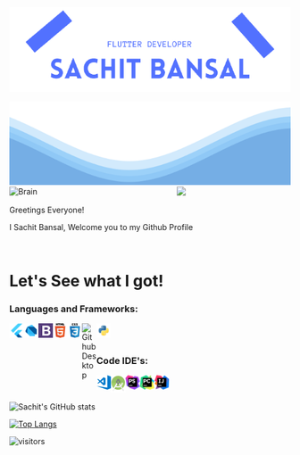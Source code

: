 <p align="center">
  <img src="https://github.com/Sachitbansal/Sachitbansal/blob/main/name-logo%20(1).png" width="auto" height="auto">
</p>	
<img src="https://raw.githubusercontent.com/fredgrott/FredGrott/gh-pages/waves.svg" width="100%" height="150">

<img align="left" alt="Brain" width="300" src="https://i.giphy.com/media/26tn33aiTi1jkl6H6/200w.webp">


  <img src="https://github.com/vimalverma558/vimalverma558/blob/v2/img/hello.gif" width="20%">

Greetings Everyone!
         <br />

I Sachit Bansal, Welcome you to my Github Profile

<br/>

# Let's See what I got!

### Languages and Frameworks:
<img align="left" alt="Flutter" width="26px" src="https://github.com/Sachitbansal/Sachitbansal/blob/main/flutter.png" />
<img align="left" alt="Dart" width="26px" src="https://github.com/Sachitbansal/Sachitbansal/blob/main/dart-new.png" />
<img align="left" alt="Bootstrap" width="26px" src="https://github.com/Sachitbansal/Sachitbansal/blob/main/bootsstrap.png" />
<img align="left" alt="HTML5" width="26px" src="https://raw.githubusercontent.com/github/explore/80688e429a7d4ef2fca1e82350fe8e3517d3494d/topics/html/html.png" />
<img align="left" alt="CSS3" width="26px" src="https://raw.githubusercontent.com/github/explore/80688e429a7d4ef2fca1e82350fe8e3517d3494d/topics/css/css.png" />
<img align="left" alt="Github Desktop" width="26px" src="https://dl2.macupdate.com/images/icons256/39062.png?d=1522354604" />
<img align="left" alt="Python" width="26px" src="https://raw.githubusercontent.com/github/explore/80688e429a7d4ef2fca1e82350fe8e3517d3494d/topics/python/python.png" />

<br>
<br>

### Code IDE's:
<img align="left" alt="Visual Studio Code" width="26px" src="https://raw.githubusercontent.com/github/explore/80688e429a7d4ef2fca1e82350fe8e3517d3494d/topics/visual-studio-code/visual-studio-code.png" />
<img align="left" alt="Android" width="26px" src="https://github.com/Sachitbansal/Sachitbansal/blob/main/android.png" />
<img align="left" alt="PHPStorm" width="26px" src="https://github.com/Sachitbansal/Sachitbansal/blob/main/phpstorm.png" />
<img align="left" alt="Pycharm" width="26px" src="https://github.com/Sachitbansal/Sachitbansal/blob/main/pycharm.png" />
<img align="left" alt="Intelij" width="26px" src="https://github.com/Sachitbansal/Sachitbansal/blob/main/intelijidea.png" />

<br />
<br>

![Sachit's GitHub stats](https://github-readme-stats.vercel.app/api?username=Sachitbansal&show_icons=true&bg_color=3,10749c,109c8b&text_color=defffb&title_color=defdff&icon_color=defdff)


[![Top Langs](https://github-readme-stats.vercel.app/api/top-langs/?username=Sachitbansal&layout=compact&show_icons=true&include_all_commits=true&bg_color=0,73FA79,73FDFF,7A81FF&theme=graywhite)](https://github.com/Sachitbansal/github-readme-stats)

![visitors](https://visitor-badge.glitch.me/badge?page_id=Sachitbansal.visitor-badge)
 
